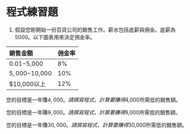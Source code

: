 # 程式練習題

1. 假設您剛開始一份百貨公司的銷售工作。薪水包括底薪與佣金。底薪為5000。以下圖表用來決定佣金率。

| 銷售金額 | 佣金率 |
| :--- | :--- |
| $0.01-$5,000 | 8% |
| $5,000-$10,000 | 10% |
| $10,000以上 | 12% |

您的目標是一年賺$4,000。請撰寫程式，計算要賺得$4,000所需低的銷售額。

您的目標是一年賺$9,000。請撰寫程式，計算要賺得$9,000所需低的銷售額。

您的目標是一年賺$30,000。請撰寫程式，計算要賺得$30,000所需低的銷售額。


